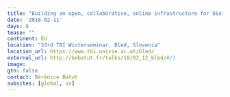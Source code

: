 ```yaml
---
title: "Building an open, collaborative, online infrastructure for bioinformatics training"
date: '2018-02-11'
days: 8
tease: ""
continent: EU
location: "33rd TBI Winterseminar, Bled, Slovenia"
location_url: https://www.tbi.univie.ac.at/bled/
external_url: http://bebatut.fr/talks/18/02_12_bled/#/1
image: 
gtn: false
contact: Bérénice Batut
subsites: [global, us]
---
```

